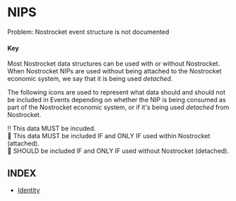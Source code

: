 # NIPS
Problem: Nostrocket event structure is not documented

#### Key
Most Nostrocket data structures can be used with or without Nostrocket. When Nostrocket NIPs are used without being attached to the Nostrocket economic system, we say that it is being used *detached*. 

The following icons are used to represent what data should and should not be included in Events depending on whether the NIP is being consumed as part of the Nostrocket economic system, or if it's being used *detached* from Nostrocket.

‼️ This data MUST be incuded.   
🚀 This data MUST be included IF and ONLY IF used within Nostrocket (attached).  
🍌 SHOULD be included IF and ONLY IF used without Nostrocket (detached).

## INDEX

* [Identity](Identity.md)
